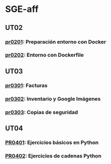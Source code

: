 # SGE-aff

## UT02
### [pr0201](./pr0201.md): Preparación entorno con Docker

### [pr0202](./pr0202.md): Entorno con Dockerfile


## UT03
### [pr0301](./pr0301.md): Facturas


### [pr0302](./pr0302.md): Inventario y Google Imágenes


### [pr0303](./pr0303.md): Copias de seguridad


## UT04
### [PR0401](./PR0401.md): Ejercicios básicos en Python


### [PR0402](./PR0402.md): Ejercicios de cadenas Python
